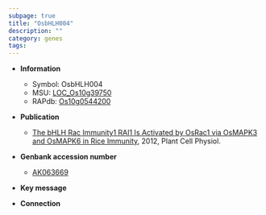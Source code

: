 ```yaml
---
subpage: true
title: "OsbHLH004"
description: ""
category: genes
tags: 
---
```


* **Information**  
    + Symbol: OsbHLH004  
    + MSU: [LOC_Os10g39750](http://rice.plantbiology.msu.edu/cgi-bin/ORF_infopage.cgi?orf=LOC_Os10g39750)  
    + RAPdb: [Os10g0544200](http://rapdb.dna.affrc.go.jp/viewer/gbrowse_details/irgsp1?name=Os10g0544200)  

* **Publication**  
    + [The bHLH Rac Immunity1 RAI1 Is Activated by OsRac1 via OsMAPK3 and OsMAPK6 in Rice Immunity](http://www.ncbi.nlm.nih.gov/pubmed?term=The+bHLH+Rac+Immunity1+RAI1+Is+Activated+by+OsRac1+via+OsMAPK3+and+OsMAPK6+in+Rice+Immunity%5BTitle%5D), 2012, Plant Cell Physiol.

* **Genbank accession number**  
    + [AK063669](http://www.ncbi.nlm.nih.gov/nuccore/AK063669)

* **Key message**  

* **Connection**  



